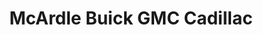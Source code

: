 ---
title: "McArdle Buick GMC Cadillac"
url: /midland/mcardle-buick-gmc-cadillac/
shop: Autohaus
---
